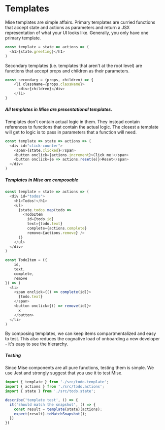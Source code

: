 # Templates

Mise templates are simple affairs. Primary templates are curried functions that accept state and actions as parameters and return a JSX representation of what your UI looks like. Generally, you only have one primary template.

```javascript
const template = state => actions => (
  <h1>{state.greeting}</h1>
)
```

Secondary templates (i.e. templates that aren't at the root level) are functions that accept props and children as their parameters.

```javascript
const secondary = (props, children) => {
    <li className={props.className}>
      <div>{children}</div>
    </li>
}
```

##### All templates in Mise are presentational templates.
Templates don't contain actual logic in them. They instead contain references to functions that contain the actual logic. The closest a template will get to logic is to pass in parameters that a function will need.

```javascript
const template => state => actions => (
  <div id="click-counter">
    <span>{state.clicked}</span>
    <button onclick={actions.increment}>Click me!</span>
    <button onclick={e => actions.reset(e)}>Reset</span>
  </div>
)
```

##### Templates in Mise are composable

```javascript
const template = state => actions => (
  <div id="todos">
    <h1>Todos!</h1>
    <ul>
      {state.todos.map(todo =>
        <TodoItem
          id={todo.id}
          text={todo.text}
          complete={actions.complete}
          remove={actions.remove} />
      )}
    </ul>
  </div>
)

const TodoItem = ({
    id,
    text,
    complete,
    remove
}) => (
  <li>
    <span onclick={() => complete(id)}>
      {todo.text}
    </span>
    <button onclick={() => remove(id)}>
      x
    </button>
  </li>
)
```

By composing templates, we can keep items compartmentalized and easy to test. This also reduces the cognative load of onboarding a new developer - it's easy to see the hierarchy.

##### Testing

Since Mise components are all pure functions, testing them is simple. We use Jest and strongly suggest that you use it to test Mise.

```javascript
import { template } from './src/todo.template';
import { actions } from './src/todo.actions';
import { state } from './src/todo.state';

describe('template test', () => {
  it('should match the snapshot', () => {
    const result = template(state)(actions);
    expect(result).toMatchSnapshot();
  })
})
```
